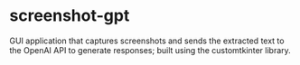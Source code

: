 # screenshot-gpt
GUI application that captures screenshots and sends the extracted text to the OpenAI API to generate responses; built using the customtkinter library.
